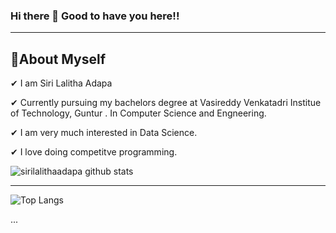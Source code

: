 ###                Hi there 👋 Good to have you here!!
--------------------------------------------------------------------------
 🌱About Myself  
 -------------------------------------------------------------------------------------------------------------------------------------
 

✔ I am Siri Lalitha Adapa

✔ Currently pursuing my bachelors degree at Vasireddy Venkatadri Institue of Technology, Guntur . In Computer Science and Engneering.

✔ I am very much interested in Data Science.

✔ I love doing competitve programming. 




![sirilalithaadapa github stats](https://github-readme-stats.vercel.app/api?username=sirilalithaadapa&show_icons=true&theme=Gradient)

------------------------------------------------------------------------------------------------------------------------------------------------------------------------------

![Top Langs](https://github-readme-stats.vercel.app/api/top-langs/?username=sirilalithaadapa&layout=compact&show_icons=true&theme=Gradient)


   ...


<!--
**sirilalithaadapa/SiriLalithaAdapa** is a ✨ _special_ ✨ repository because its `README.md` (this file) appears on your GitHub profile.










